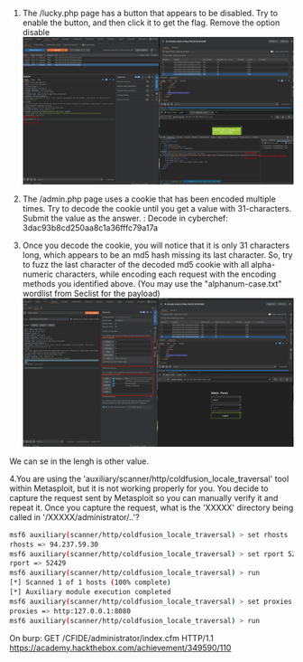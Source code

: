 1. The /lucky.php page has a button that appears to be disabled. Try to enable the button, and then click it to get the flag.
Remove the option disable
![Ex1](../Img/ex2.png)

2. The /admin.php page uses a cookie that has been encoded multiple times. Try to decode the cookie until you get a value with 31-characters. Submit the value as the answer. :
Decode in cyberchef:
3dac93b8cd250aa8c1a36fffc79a17a

3. Once you decode the cookie, you will notice that it is only 31 characters long, which appears to be an md5 hash missing its last character. So, try to fuzz the last character of the decoded md5 cookie with all alpha-numeric characters, while encoding each request with the encoding methods you identified above. (You may use the "alphanum-case.txt" wordlist from Seclist for the payload)
![Ex3](../Img/exr3.png)

We can se in the lengh is other value.

4.You are using the 'auxiliary/scanner/http/coldfusion_locale_traversal' tool within Metasploit, but it is not working properly for you. You decide to capture the request sent by Metasploit so you can manually verify it and repeat it. Once you capture the request, what is the 'XXXXX' directory being called in '/XXXXX/administrator/..'?
```sh
msf6 auxiliary(scanner/http/coldfusion_locale_traversal) > set rhosts  94.237.59.30
rhosts => 94.237.59.30
msf6 auxiliary(scanner/http/coldfusion_locale_traversal) > set rport 52429
rport => 52429
msf6 auxiliary(scanner/http/coldfusion_locale_traversal) > run
[*] Scanned 1 of 1 hosts (100% complete)
[*] Auxiliary module execution completed
msf6 auxiliary(scanner/http/coldfusion_locale_traversal) > set proxies http:127.0.0.1:8080
proxies => http:127.0.0.1:8080
msf6 auxiliary(scanner/http/coldfusion_locale_traversal) > run

```
On burp:
GET /CFIDE/administrator/index.cfm HTTP/1.1
https://academy.hackthebox.com/achievement/349590/110
